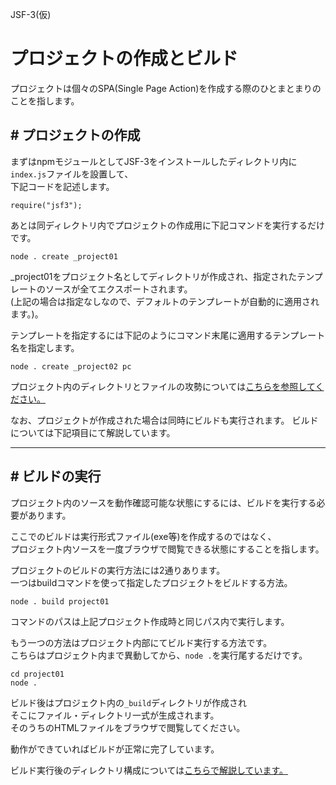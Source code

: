 JSF-3(仮)

# プロジェクトの作成とビルド

プロジェクトは個々のSPA(Single Page Action)を作成する際のひとまとまりのことを指します。  

## # プロジェクトの作成


まずはnpmモジュールとしてJSF-3をインストールしたディレクトリ内に``index.js``ファイルを設置して、  
下記コードを記述します。

```
require("jsf3");
```

あとは同ディレクトリ内でプロジェクトの作成用に下記コマンドを実行するだけです。

```
node . create _project01
```

_project01をプロジェクト名としてディレクトリが作成され、指定されたテンプレートのソースが全てエクスポートされます。  
(上記の場合は指定なしなので、デフォルトのテンプレートが自動的に適用されます。)。  

テンプレートを指定するには下記のようにコマンド末尾に適用するテンプレート名を指定します。

```
node . create _project02 pc
```

プロジェクト内のディレクトリとファイルの攻勢については[こちらを参照してください。](directory_project.md)

なお、プロジェクトが作成された場合は同時にビルドも実行されます。 
ビルドについては下記項目にて解説しています。

---

## # ビルドの実行

プロジェクト内のソースを動作確認可能な状態にするには、ビルドを実行する必要があります。

ここでのビルドは実行形式ファイル(exe等)を作成するのではなく、  
プロジェクト内ソースを一度ブラウザで閲覧できる状態にすることを指します。

プロジェクトのビルドの実行方法には2通りあります。  
一つはbuildコマンドを使って指定したプロジェクトをビルドする方法。

```
node . build project01
```

コマンドのパスは上記プロジェクト作成時と同じパス内で実行します。  

もう一つの方法はプロジェクト内部にてビルド実行する方法です。  
こちらはプロジェクト内まで異動してから、``node .``を実行尾するだけです。

```
cd project01
node .
```

ビルド後はプロジェクト内の``_build``ディレクトリが作成され  
そこにファイル・ディレクトリ一式が生成されます。  
そのうちのHTMLファイルをブラウザで閲覧してください。

動作ができていればビルドが正常に完了しています。

ビルド実行後のディレクトリ構成については[こちらで解説しています。](directory_build.md)

